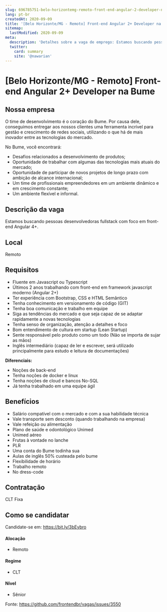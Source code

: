 ```yaml
---
slug: 696785751-belo-horizontemg-remoto-front-end-angular-2-developer-na-bume
lang: pt-br
createdAt: 2020-09-09
title: '[Belo Horizonte/MG - Remoto] Front-end Angular 2+ Developer na Bume - Vaga de Emprego'
sitemap:
  lastModified: 2020-09-09
meta:
  description: 'Detalhes sobre a vaga de emprego: Estamos buscando pessoas desenvolvedoras fullstack com foco em front-end Angular 4+.'
  twitter:
    card: summary
    site: '@nawarian'
---
```


# [Belo Horizonte/MG - Remoto] Front-end Angular 2+ Developer na Bume

## Nossa empresa

O time de desenvolvimento é o coração do Bume. Por causa dele, conseguimos entregar aos nossos clientes uma ferramenta incrível para gestão e crescimento de redes sociais, utilizando o que há de mais inovador entre as tecnologias do mercado.

No Bume, você encontrará:

- Desafios relacionados a desenvolvimento de produtos;
- Oportunidade de trabalhar com algumas das tecnologias mais atuais do mercado;
- Oportunidade de participar de novos projetos de longo prazo com ambição de alcance internacional;
- Um time de profissionais empreendedores em um ambiente dinâmico e em crescimento constante;
- Um ambiente flexível e informal.

## Descrição da vaga

Estamos buscando pessoas desenvolvedoras fullstack com foco em front-end Angular 4+.

## Local

Remoto

## Requisitos

- Fluente em Javascript ou Typescript
- Últimos 2 anos trabalhando com front-end em framework javascript moderno (Angular 2+)
- Ter experiência com Bootstrap, CSS e HTML Semântico
- Tenha conhecimento em versionamento de código (GIT)
- Tenha boa comunicação e trabalho em equipe
- Siga as tendências do mercado e que seja capaz de se adaptar rapidamente a novas tecnologias
- Tenha senso de organização, atenção a detalhes e foco
- Bom entendimento de cultura em startup (Lean Startup)
- Sente responsável pelo produto como um todo (Não se importa de sujar as mãos)
- Inglês intermediário (capaz de ler e escrever, será utilizado principalmente para estudo e leitura de documentações)

**Diferenciais:**
- Noções de back-end
- Tenha noções de docker e linux
- Tenha noções de cloud e bancos No-SQL
- Já tenha trabalhado em uma equipe ágil

## Benefícios

- Salário compatível com o mercado e com a sua habilidade técnica
- Vale transporte sem desconto (quando trabalhando na empresa)
- Vale refeição ou alimentação
- Plano de saúde e odontológico Unimed
- Unimed aéreo
- Frutas à vontade no lanche
- PLR
- Uma conta do Bume todinha sua
- Aulas de inglês 50% custeada pelo bume
- Flexibilidade de horário
- Trabalho remoto
- No dress-code

## Contratação

CLT Fixa

## Como se candidatar

Candidate-se em: https://bit.ly/3bEybro

#### Alocação
- Remoto

#### Regime
- CLT

#### Nível
- Sênior




Fonte: https://github.com/frontendbr/vagas/issues/3550